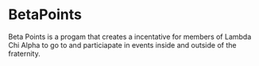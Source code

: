 # BetaPoints
Beta Points is a progam that creates a incentative for members of Lambda Chi Alpha to go to and particiapate in events inside and outside of the fraternity.
